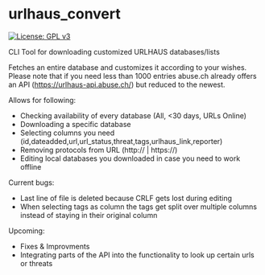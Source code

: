 # urlhaus_convert

[![License: GPL v3](https://img.shields.io/badge/License-GPLv3-blue.svg)](https://www.gnu.org/licenses/gpl-3.0)

CLI Tool for downloading customized URLHAUS databases/lists

Fetches an entire database and customizes it according to your wishes. Please note that if you need less than 1000 entries abuse.ch already offers an API (https://urlhaus-api.abuse.ch/) but reduced to the newest.



Allows for following:
- Checking availability of every database (All, <30 days, URLs Online)
- Downloading a specific database
- Selecting columns you need (id,dateadded,url,url_status,threat,tags,urlhaus_link,reporter)
- Removing protocols from URL (http:// | https://)
- Editing local databases you downloaded in case you need to work offline

Current bugs:
- Last line of file is deleted because CRLF gets lost during editing
- When selecting tags as column the tags get split over multiple columns instead of staying in their original column

Upcoming:
- Fixes & Improvments
- Integrating parts of the API into the functionality to look up certain urls or threats
